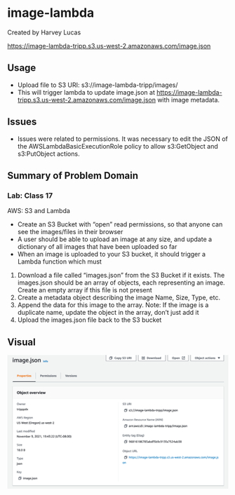 # image-lambda

Created by Harvey Lucas

https://image-lambda-tripp.s3.us-west-2.amazonaws.com/image.json

## Usage

- Upload file to S3 URI: s3://image-lambda-tripp/images/
- This will trigger lambda to update image.json at https://image-lambda-tripp.s3.us-west-2.amazonaws.com/image.json with image metadata.

## Issues

- Issues were related to permissions. It was necessary to edit the JSON of the AWSLambdaBasicExecutionRole policy to allow s3:GetObject and s3:PutObject actions.

## Summary of Problem Domain

### Lab: Class 17

AWS: S3 and Lambda

- Create an S3 Bucket with “open” read permissions, so that anyone can see the images/files in their browser
- A user should be able to upload an image at any size, and update a dictionary of all images that have been uploaded so far
- When an image is uploaded to your S3 bucket, it should trigger a Lambda function which must

1. Download a file called “images.json” from the S3 Bucket if it exists. The images.json should be an array of objects, each representing an image. Create an empty array if this file is not present
2. Create a metadata object describing the image Name, Size, Type, etc.
3. Append the data for this image to the array. Note: If the image is a duplicate name, update the object in the array, don’t just add it
4. Upload the images.json file back to the S3 bucket

## Visual

![Lamda](./lambda.png)
